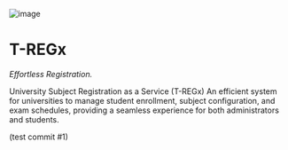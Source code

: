 ![image](https://github.com/user-attachments/assets/ec577f1c-2686-49b8-8c56-5b15245a9093)
# T-REGx 
<i>Effortless Registration.</i>

University Subject Registration as a Service (T-REGx) An efficient system  for universities to manage student enrollment, subject configuration, and  exam schedules, providing a seamless experience for both administrators  and students.

(test commit #1)